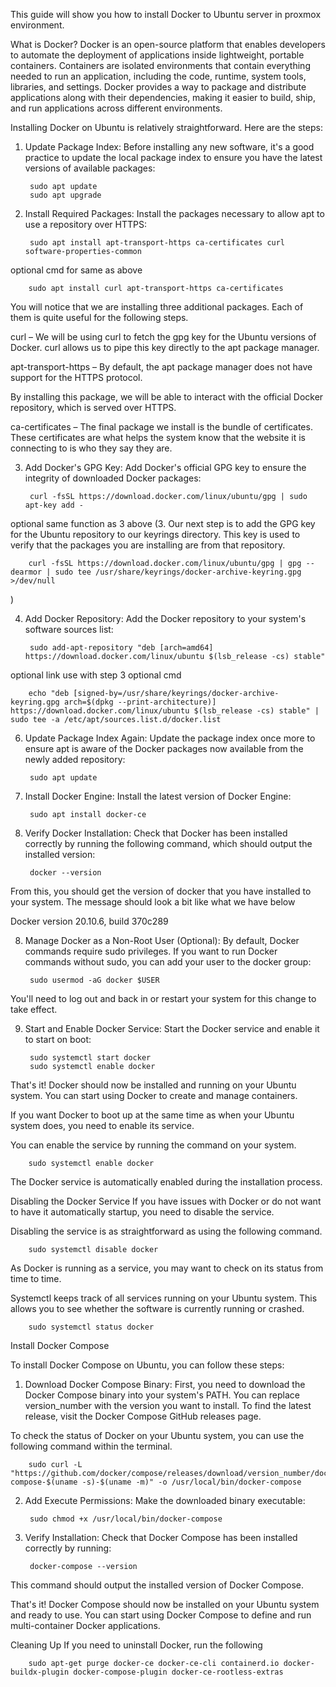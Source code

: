 This guide will show you how to install Docker to Ubuntu server in proxmox environment.

What is Docker?
Docker is an open-source platform that enables developers to automate the deployment of applications inside lightweight, portable containers.
Containers are isolated environments that contain everything needed to run an application, including the code, runtime, system tools, libraries, and settings. 
Docker provides a way to package and distribute applications along with their dependencies, making it easier to build, ship, and run applications across different environments.

Installing Docker on Ubuntu is relatively straightforward. Here are the steps:

1. Update Package Index:
Before installing any new software, it's a good practice to update the local package index to ensure you have the latest versions of available packages:

		sudo apt update
		sudo apt upgrade

2. Install Required Packages:
Install the packages necessary to allow apt to use a repository over HTTPS:

		sudo apt install apt-transport-https ca-certificates curl software-properties-common

optional cmd for same as above

		sudo apt install curl apt-transport-https ca-certificates

You will notice that we are installing three additional packages. Each of them is quite useful for the following steps.

curl – We will be using curl to fetch the gpg key for the Ubuntu versions of Docker. curl allows us to pipe this key directly to the apt package manager.

apt-transport-https – By default, the apt package manager does not have support for the HTTPS protocol.

By installing this package, we will be able to interact with the official Docker repository, which is served over HTTPS.

ca-certificates – The final package we install is the bundle of certificates. These certificates are what helps the system know that the website it is connecting to is who they say they are.
 
3. Add Docker's GPG Key:
Add Docker's official GPG key to ensure the integrity of downloaded Docker packages:

		curl -fsSL https://download.docker.com/linux/ubuntu/gpg | sudo apt-key add -

optional same function as 3 above (3. Our next step is to add the GPG key for the Ubuntu repository to our keyrings directory.
This key is used to verify that the packages you are installing are from that repository.

		curl -fsSL https://download.docker.com/linux/ubuntu/gpg | gpg --dearmor | sudo tee /usr/share/keyrings/docker-archive-keyring.gpg >/dev/null
)

4. Add Docker Repository:
Add the Docker repository to your system's software sources list:

		sudo add-apt-repository "deb [arch=amd64] https://download.docker.com/linux/ubuntu $(lsb_release -cs) stable"


optional link use with step 3 optional cmd

		echo "deb [signed-by=/usr/share/keyrings/docker-archive-keyring.gpg arch=$(dpkg --print-architecture)] https://download.docker.com/linux/ubuntu $(lsb_release -cs) stable" | sudo tee -a /etc/apt/sources.list.d/docker.list

6. Update Package Index Again:
Update the package index once more to ensure apt is aware of the Docker packages now available from the newly added repository:

		sudo apt update

7. Install Docker Engine:
Install the latest version of Docker Engine:

		sudo apt install docker-ce

8. Verify Docker Installation:
Check that Docker has been installed correctly by running the following command, which should output the installed version:

		docker --version

From this, you should get the version of docker that you have installed to your system. The message should look a bit like what we have below
	
 Docker version 20.10.6, build 370c289

8. Manage Docker as a Non-Root User (Optional):
By default, Docker commands require sudo privileges. If you want to run Docker commands without sudo, you can add your user to the docker group:

		sudo usermod -aG docker $USER

You'll need to log out and back in or restart your system for this change to take effect.

9. Start and Enable Docker Service:
Start the Docker service and enable it to start on boot:

		sudo systemctl start docker
		sudo systemctl enable docker

That's it! Docker should now be installed and running on your Ubuntu system. You can start using Docker to create and manage containers.

If you want Docker to boot up at the same time as when your Ubuntu system does, you need to enable its service.

You can enable the service by running the command on your system.

		sudo systemctl enable docker

 The Docker service is automatically enabled during the installation process.

Disabling the Docker Service
If you have issues with Docker or do not want to have it automatically startup, you need to disable the service.

Disabling the service is as straightforward as using the following command.

		sudo systemctl disable docker

 As Docker is running as a service, you may want to check on its status from time to time.

Systemctl keeps track of all services running on your Ubuntu system. This allows you to see whether the software is currently running or crashed.

		sudo systemctl status docker


Install Docker Compose


To install Docker Compose on Ubuntu, you can follow these steps:

1. Download Docker Compose Binary:
First, you need to download the Docker Compose binary into your system's PATH. You can replace version_number with the version you want to install.
To find the latest release, visit the Docker Compose GitHub releases page.

To check the status of Docker on your Ubuntu system, you can use the following command within the terminal.

		sudo curl -L "https://github.com/docker/compose/releases/download/version_number/docker-compose-$(uname -s)-$(uname -m)" -o /usr/local/bin/docker-compose

2. Add Execute Permissions:
Make the downloaded binary executable:

		sudo chmod +x /usr/local/bin/docker-compose

4. Verify Installation:
Check that Docker Compose has been installed correctly by running:

		docker-compose --version

This command should output the installed version of Docker Compose.

That's it! Docker Compose should now be installed on your Ubuntu system and ready to use. You can start using Docker Compose to define and run multi-container Docker applications.



Cleaning Up
If you need to uninstall Docker, run the following

		sudo apt-get purge docker-ce docker-ce-cli containerd.io docker-buildx-plugin docker-compose-plugin docker-ce-rootless-extras




		


